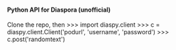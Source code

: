 #### Python API for Diaspora (unofficial)
Clone the repo, then
    >>> import diaspy.client
    >>> c = diaspy.client.Client('podurl', 'username', 'password')
    >>> c.post('randomtext')

